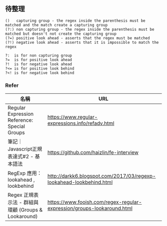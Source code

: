 
## 待整理

```
()   capturing group - the regex inside the parenthesis must be matched and the match create a capturing group
(?:) non capturing group - the regex inside the parenthesis must be matched but doesn't not create the capturing group
(?=) positive look ahead - asserts that the regex must be matched
(?!) negative look ahead - asserts that it is impossible to match the regex
```

```
?:  is for non capturing group
?=  is for positive look ahead
?!  is for negative look ahead
?<= is for positive look behind
?<! is for negative look behind
```

### Refer
|名稱|URL|
|--|--|
|Regular Expression Reference: Special Groups|https://www.regular-expressions.info/refadv.html|
|筆記｜Javascript正規表達式#2 - 基本語法|https://github.com/haizlin/fe-interview|
|RegExp 應用： lookahead , lookbehind|http://darkk6.blogspot.com/2017/03/regexp-lookahead-lookbehind.html|
|Regex 正規表示法 - 群組與環顧 (Groups & Lookaround)|https://www.fooish.com/regex-regular-expression/groups-lookaround.html|
